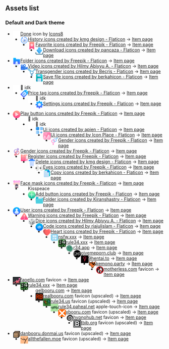 ## Assets list
### Default and Dark theme
* <img src="default/done.png" width="24" align="left"> <a target="_blank" href="https://icons8.com/icon/83145/done">Done</a> icon by <a target="_blank" href="https://icons8.com">Icons8</a>
* <img src="default/history.png" width="24" align="left"> <a href="https://www.flaticon.com/free-icons/history" title="history icons">History icons created by kmg design - Flaticon</a> -> [Item page](https://www.flaticon.com/free-icon/refresh_2530313)
* <img src="default/bookmarks.png" width="24" align="left"> <a href="https://www.flaticon.com/free-icons/favorite" title="favorite icons">Favorite icons created by Freepik - Flaticon</a> -> [Item page](https://www.flaticon.com/free-icon/bookmark_2698202)
* <img src="default/download.png" width="24" align="left"> <a href="https://www.flaticon.com/free-icons/download" title="download icons">Download icons created by pancaza - Flaticon</a> -> [Item page](https://www.flaticon.com/free-icon/download_3879019)
* <img src="default/downloads.png" width="24" align="left"> <a href="https://www.flaticon.com/free-icons/folder" title="folder icons">Folder icons created by Freepik - Flaticon</a> -> [Item page](https://www.flaticon.com/free-icon/folder_8113134)
* <img src="default/video.png" width="24" align="left"> <a href="https://www.flaticon.com/free-icons/video" title="video icons">Video icons created by Hilmy Abiyyu A. - Flaticon</a> -> [Item page](https://www.flaticon.com/free-icon/videography_6878718)
* <img src="default/transgender.png" width="24" align="left"> <a href="https://www.flaticon.com/free-icons/transgender" title="transgender icons">Transgender icons created by Becris - Flaticon</a> -> [Item page](https://www.flaticon.com/free-icon/lgbt_5965637)
* <img src="default/save.png" width="24" align="left"> <a href="https://www.flaticon.com/free-icons/save-file" title="save file icons">Save file icons created by berkahicon - Flaticon</a> -> [Item page](https://www.flaticon.com/free-icon/save-file_4725444)
* <img src="default/search.png" width="24" align="left"> 🤷 idk
* <img src="default/tag.png" width="24" align="left"> <a href="https://www.flaticon.com/free-icons/price-tag" title="price tag icons">Price tag icons created by Freepik - Flaticon</a> -> [Item page](https://www.flaticon.com/free-icon/price-tag_2924720)
* <img src="default/tab-close.png" width="24" align="left"> 🤷 idk
* <img src="default/settings.png" width="24" align="left"> <a href="https://www.flaticon.com/free-icons/settings" title="settings icons">Settings icons created by Freepik - Flaticon</a> -> [Item page](https://www.flaticon.com/free-icon/settings_2698011)
<!-- * <img src="default/repair.png" width="24" align="left"> 🤷 idk -->
* <img src="default/play.png" width="24" align="left"> <a href="https://www.flaticon.com/free-icons/play-button" title="play button icons">Play button icons created by Freepik - Flaticon</a> -> [Item page](https://www.flaticon.com/free-icon/play-button_3308709)
* <img src="default/next.png" width="24" align="left"> 🤷 idk
* <img src="default/menu.png" width="24" align="left"> 🤷 idk
* <img src="default/new-tab.png" width="24" align="left"> <a href="https://www.flaticon.com/free-icons/ui" title="ui icons">Ui icons created by apien - Flaticon</a> -> [Item page](https://www.flaticon.com/free-icon/add_6187712)
* <img src="default/image.png" width="24" align="left"> <a href="https://www.flaticon.com/free-icons/ui" title="ui icons">Ui icons created by Icon Place - Flaticon</a> -> [Item page](https://www.flaticon.com/free-icon/gallery_6039315)
* <img src="default/heterosexual.png" width="24" align="left"> <a href="https://www.flaticon.com/free-icons/gender" title="gender icons">Gender icons created by Freepik - Flaticon</a> -> [Item page](https://www.flaticon.com/free-icon/heterosexual_1864727)
* <img src="default/gay.png" width="24" align="left"> <a href="https://www.flaticon.com/free-icons/gender" title="gender icons">Gender icons created by Freepik - Flaticon</a> -> [Item page](https://www.flaticon.com/free-icon/gay_4634402)
* <img src="default/edit.png" width="24" align="left"> <a href="https://www.flaticon.com/free-icons/register" title="register icons">Register icons created by Freepik - Flaticon</a> -> [Item page](https://www.flaticon.com/free-icon/clipboard_3719648)
* <img src="default/delete.png" width="24" align="left"> <a href="https://www.flaticon.com/free-icons/delete" title="delete icons">Delete icons created by kmg design - Flaticon</a> -> [Item page](https://www.flaticon.com/free-icon/trash_3177433)
* <img src="default/current-tab.png" width="24" align="left"> <a href="https://www.flaticon.com/free-icons/eyes" title="eyes icons">Eyes icons created by Freepik - Flaticon</a> -> [Item page](https://www.flaticon.com/free-icon/eyes_599324)
* <img src="default/copy.png" width="24" align="left"> <a href="https://www.flaticon.com/free-icons/copy" title="copy icons">Copy icons created by berkahicon - Flaticon</a> -> [Item page](https://www.flaticon.com/free-icon/documents_4725436)
* <img src="default/cartoons.png" width="24" align="left"> <a href="https://www.flaticon.com/free-icons/face-mask" title="face mask icons">Face mask icons created by Freepik - Flaticon</a> -> [Item page](https://www.flaticon.com/free-icon/girl_2945419)
* <img src="default/app-icon.png" width="24" align="left"> Kisspeace
* <img src="default/add.png" width="24" align="left"> <a href="https://www.flaticon.com/free-icons/add-button" title="add button icons">Add button icons created by Freepik - Flaticon</a> -> [Item page](https://www.flaticon.com/free-icon/add-button_5501851)
* <img src="default/files.png" width="24" align="left"> <a href="https://www.flaticon.com/free-icons/folder" title="folder icons">Folder icons created by Kiranshastry - Flaticon</a> -> [Item page](https://www.flaticon.com/free-icon/folder_760759)
* <img src="default/avatar.png" width="24" align="left"> <a href="https://www.flaticon.com/free-icons/user" title="user icons">User icons created by Freepik - Flaticon</a> -> [Item page](https://www.flaticon.com/free-icon/user_3237472)
* <img src="default/warning-sign.png" width="24" align="left"> <a href="https://www.flaticon.com/free-icons/warning" title="warning icons">Warning icons created by Freepik - Flaticon</a> -> [Item page](https://www.flaticon.com/free-icon/warning-sign_4842436)
* <img src="default/content-origin--3.png" width="24" align="left"> <a href="https://www.flaticon.com/free-icons/dice" title="dice icons">Dice icons created by Hilmy Abiyyu A. - Flaticon</a> -> [Item page](https://www.flaticon.com/free-icon/casino_8027947)
* <img src="default/content-origin--2.png" width="24" align="left"> <a href="https://www.flaticon.com/free-icons/code" title="code icons">Code icons created by riajulislam - Flaticon</a> -> [Item page](https://www.flaticon.com/free-icon/coding_8220372)
* <img src="default/content-origin--1.png" width="24" align="left"> <a href="https://www.flaticon.com/free-icons/heart" title="heart icons">Heart icons created by Freepik - Flaticon</a> -> [Item page](https://www.flaticon.com/free-icon/heart_210545)
* <img src="default/content-origin-0.png" width="24" align="left"> [nsfw.xxx](https://nsfw.xxx) -> [Item page](https://nsfw.xxx/favicon.ico)
* <img src="default/content-origin-1.png" width="24" align="left"> [rule34.xxx](https://rule34.xxx) -> [Item page](http://rule34.xxx/favicon.ico)
* <img src="default/content-origin-2.png" width="24" align="left"> [r34.app](https://r34.app) -> [Item page](https://r34.app/_nuxt/icons/icon_512x512.307d7e.png)
* <img src="default/content-origin-3.png" width="24" align="left"> [givemeporn.club](https://givemeporn.club) -> [Item page](https://givemeporn.club/static/images/favicon.png?v=1)
* <img src="default/content-origin-4.png" width="24" align="left"> [9hentai.to](https://9hentai.to) -> [Item page](ITEM_ICON)
* <img src="default/content-origin-5.png" width="24" align="left"> [kemono.party](https://kemono.party) -> [Item page](https://kemono.party/static/favicon.ico)
* <img src="default/content-origin-6.png" width="24" align="left"> [motherless.com](https://motherless.com) favicon -> [Item page](https://motherless.com)
* <img src="default/content-origin-7.png" width="24" align="left"> [fapello.com](https://fapello.com) favicon -> [Item page](https://fapello.com)
* <img src="default/content-origin-8.png" width="24" align="left"> [rule34.xxx](https://rule34.xxx) -> [Item page](http://rule34.xxx/favicon.ico)
* <img src="default/content-origin-9.png" width="24" align="left"> [gelbooru.com](https://gelbooru.com) -> [Item page](https://gelbooru.com/layout/gelbooru-logo.svg)
* <img src="default/content-origin-10.png" width="24" align="left"> [realbooru.com](https://realbooru.com) favicon (upscaled) -> [Item page](https://realbooru.com/favicon.ico)
* <img src="default/content-origin-11.png" width="24" align="left"> [rule34.us](https://rule34.us) favicon (upscaled) -> [Item page](https://rule34.us/favicon.png)
* <img src="default/content-origin-12.png" width="24" align="left"> [rule34.paheal.net](https://rule34.paheal.net) apple-touch-icon -> [Item page](https://rule34.paheal.net/apple-touch-icon.png)
* <img src="default/content-origin-13.png" width="24" align="left"> [xbooru.com](https://xbooru.com) favicon (upscaled) -> [Item page](https://xbooru.com/favicon.ico)
* <img src="default/content-origin-14.png" width="24" align="left"> [hypnohub.net](https://hypnohub.net) favicon -> [Item page](https://hypnohub.net/favicon.ico?v=2)
* <img src="default/content-origin-15.png" width="24" align="left"> [tbib.org](https://tbib.org) favicon (upscaled) -> [Item page](https://tbib.org/favicon.ico)
* <img src="default/content-origin-16.png" width="24" align="left"> [danbooru.donmai.us](https://danbooru.donmai.us) favicon (upscaled) -> [Item page](https://danbooru.donmai.us/favicon.svg)
* <img src="default/content-origin-17.png" width="24" align="left"> [allthefallen.moe](https://allthefallen.moe) favicon (upscaled) -> [Item page](https://allthefallen.moe/catchpage/favicon.ico)
<!-- * <img src="default/" width="24" align="left"> ATTRIBUTION_HERE -> [Item page](ITEM_ICON_URL) -->



